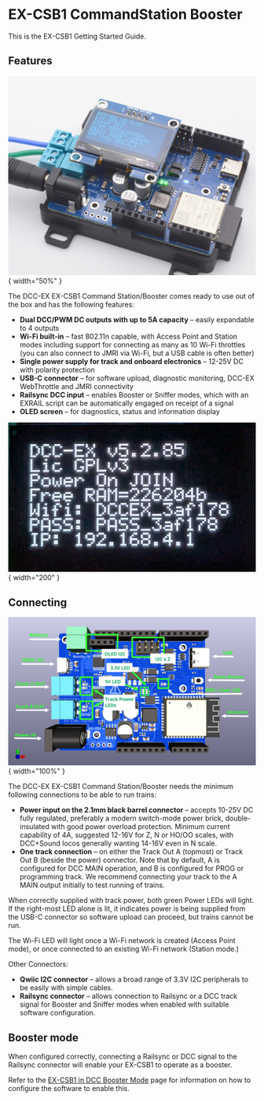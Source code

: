 # EX-CSB1 CommandStation Booster

This is the EX-CSB1 Getting Started Guide.

## Features

![EX-CSB1](/_static/images/ex-csb1/csb1_power_barrel.png){ width="50%" }

The DCC-EX EX-CSB1 Command Station/Booster comes ready to use out of the box and has the following features:

- **Dual DCC/PWM DC outputs with up to 5A capacity** – easily expandable to 4 outputs
- **Wi-Fi built-in** – fast 802.11n capable, with Access Point and Station modes including support for connecting as many as 10 Wi-Fi throttles (you can also connect to JMRI via Wi-Fi, but a USB cable is often better)
- **Single power supply for track and onboard electronics** – 12-25V DC with polarity protection
- **USB-C connector** – for software upload, diagnostic monitoring, DCC-EX WebThrottle and JMRI connectivity
- **Railsync DCC input** – enables Booster or Sniffer modes, which with an EXRAIL script can be automatically engaged on receipt of a signal
- **OLED screen** – for diagnostics, status and information display

![EX-CSB1 OLED on startup](/_static/images/ex-csb1/oled_startup.png){ width="200" }

## Connecting

![EX-CSB1 Connector Map](/_static/images/ex-csb1/csb1_3d_render_labelled.png){ width="100%" }

The DCC-EX EX-CSB1 Command Station/Booster needs the minimum following connections to be able to run trains:

- **Power input on the 2.1mm black barrel connector** –  accepts 10-25V DC fully regulated, preferably a modern switch-mode power brick, double-insulated with good power overload protection. Minimum current capability of 4A, suggested 12-16V for Z, N or HO/OO scales, with DCC+Sound locos generally wanting 14-16V even in N scale.
- **One track connection** – on either the Track Out A (topmost) or Track Out B (beside the power) connector. Note that by default, A is configured for DCC MAIN operation, and B is configured for PROG or programming track. We recommend connecting your track to the A MAIN output initially to test running of trains.

When correctly supplied with track power, both green Power LEDs will light. If the right-most LED alone is lit, it indicates power is being supplied from the USB-C connector so software upload can proceed, but trains cannot be run.

The Wi-Fi LED will light once a Wi-Fi network is created (Access Point mode), or once connected to an existing Wi-Fi network (Station mode.)

Other Connectors:

- **Qwiic I2C connector** – allows a broad range of 3.3V I2C peripherals to be easily with simple cables.
- **Railsync connector** – allows connection to Railsync or a DCC track signal for Booster and Sniffer modes when enabled with suitable software configuration.

## Booster mode

When configured correctly, connecting a Railsync or DCC signal to the Railsync connector will enable your EX-CSB1 to operate as a booster.

Refer to the [EX-CSB1 in DCC Booster Mode](/products/ex-commandstation/trackmanager/01-booster.md) page for information on how to configure the software to enable this.
